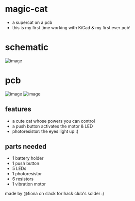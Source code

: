# magic-cat
* a supercat on a pcb
* this is my first time working with KiCad & my first ever pcb!

# schematic
![image](https://github.com/user-attachments/assets/fd9e6bd6-c758-4b1d-8093-080fffe4abaa)

# pcb
![image](https://github.com/user-attachments/assets/f233b0ff-0744-417f-bcd2-477da47bbcf2)
![image](https://github.com/user-attachments/assets/f74b416d-c1e7-4f64-89f6-548138cfd5f3)

## features
* a cute cat whose powers you can control
* a push button activates the motor & LED
* photoresistor: the eyes light up :)

## parts needed
* 1 battery holder
* 1 push button
* 5 LEDs
* 1 photoresistor
* 6 resistors
* 1 vibration motor


made by @fiona on slack for hack club's solder :)
